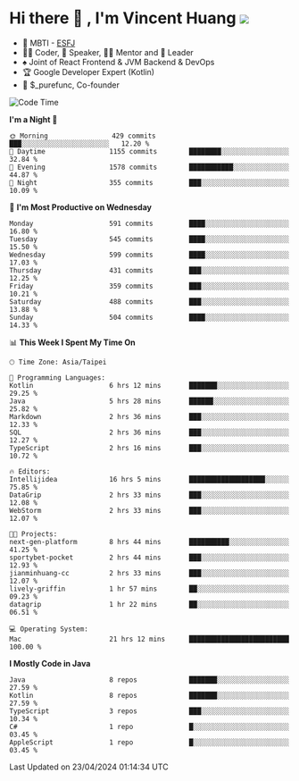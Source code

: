# Hi there 👋 , I'm Vincent Huang ![](https://komarev.com/ghpvc/?username=Jian-Min-Huang)
- 👀 MBTI - [ESFJ](https://www.16personalities.com/esfj-personality)
- 👨‍💻 Coder, 🎤 Speaker, 👨‍🏫 Mentor and 🚀 Leader
- ♠️ Joint of React Frontend & JVM Backend & DevOps
- 🏆 Google Developer Expert (Kotlin)
- 💼 $_purefunc, Co-founder

<!--START_SECTION:waka-->
![Code Time](http://img.shields.io/badge/Code%20Time-3%2C639%20hrs%2043%20mins-blue)

**I'm a Night 🦉** 

```text
🌞 Morning                429 commits         ███░░░░░░░░░░░░░░░░░░░░░░   12.20 % 
🌆 Daytime                1155 commits        ████████░░░░░░░░░░░░░░░░░   32.84 % 
🌃 Evening                1578 commits        ███████████░░░░░░░░░░░░░░   44.87 % 
🌙 Night                  355 commits         ███░░░░░░░░░░░░░░░░░░░░░░   10.09 % 
```
📅 **I'm Most Productive on Wednesday** 

```text
Monday                   591 commits         ████░░░░░░░░░░░░░░░░░░░░░   16.80 % 
Tuesday                  545 commits         ████░░░░░░░░░░░░░░░░░░░░░   15.50 % 
Wednesday                599 commits         ████░░░░░░░░░░░░░░░░░░░░░   17.03 % 
Thursday                 431 commits         ███░░░░░░░░░░░░░░░░░░░░░░   12.25 % 
Friday                   359 commits         ███░░░░░░░░░░░░░░░░░░░░░░   10.21 % 
Saturday                 488 commits         ███░░░░░░░░░░░░░░░░░░░░░░   13.88 % 
Sunday                   504 commits         ████░░░░░░░░░░░░░░░░░░░░░   14.33 % 
```


📊 **This Week I Spent My Time On** 

```text
🕑︎ Time Zone: Asia/Taipei

💬 Programming Languages: 
Kotlin                   6 hrs 12 mins       ███████░░░░░░░░░░░░░░░░░░   29.25 % 
Java                     5 hrs 28 mins       ██████░░░░░░░░░░░░░░░░░░░   25.82 % 
Markdown                 2 hrs 36 mins       ███░░░░░░░░░░░░░░░░░░░░░░   12.33 % 
SQL                      2 hrs 36 mins       ███░░░░░░░░░░░░░░░░░░░░░░   12.27 % 
TypeScript               2 hrs 16 mins       ███░░░░░░░░░░░░░░░░░░░░░░   10.72 % 

🔥 Editors: 
Intellijidea             16 hrs 5 mins       ███████████████████░░░░░░   75.85 % 
DataGrip                 2 hrs 33 mins       ███░░░░░░░░░░░░░░░░░░░░░░   12.08 % 
WebStorm                 2 hrs 33 mins       ███░░░░░░░░░░░░░░░░░░░░░░   12.07 % 

🐱‍💻 Projects: 
next-gen-platform        8 hrs 44 mins       ██████████░░░░░░░░░░░░░░░   41.25 % 
sportybet-pocket         2 hrs 44 mins       ███░░░░░░░░░░░░░░░░░░░░░░   12.93 % 
jianminhuang-cc          2 hrs 33 mins       ███░░░░░░░░░░░░░░░░░░░░░░   12.07 % 
lively-griffin           1 hr 57 mins        ██░░░░░░░░░░░░░░░░░░░░░░░   09.23 % 
datagrip                 1 hr 22 mins        ██░░░░░░░░░░░░░░░░░░░░░░░   06.51 % 

💻 Operating System: 
Mac                      21 hrs 12 mins      █████████████████████████   100.00 % 
```

**I Mostly Code in Java** 

```text
Java                     8 repos             ███████░░░░░░░░░░░░░░░░░░   27.59 % 
Kotlin                   8 repos             ███████░░░░░░░░░░░░░░░░░░   27.59 % 
TypeScript               3 repos             ███░░░░░░░░░░░░░░░░░░░░░░   10.34 % 
C#                       1 repo              █░░░░░░░░░░░░░░░░░░░░░░░░   03.45 % 
AppleScript              1 repo              █░░░░░░░░░░░░░░░░░░░░░░░░   03.45 % 
```




 Last Updated on 23/04/2024 01:14:34 UTC
<!--END_SECTION:waka-->
